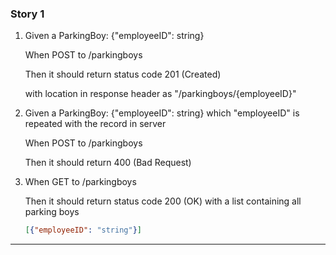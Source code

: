 ### Story 1
1. Given a ParkingBoy: {"employeeID": string}

    When POST to /parkingboys
    
    Then it should return status code 201 (Created)
    
    with location in response header as "/parkingboys/{employeeID}"

2. Given a ParkingBoy: {"employeeID": string} which "employeeID" is repeated with the record in server

    When POST to /parkingboys
    
    Then it should return 400 (Bad Request)
    
3.  When GET to /parkingboys
    
    Then it should return status code 200 (OK) with a list containing all parking boys
    ```JSON
    [{"employeeID": "string"}]
    ```

----